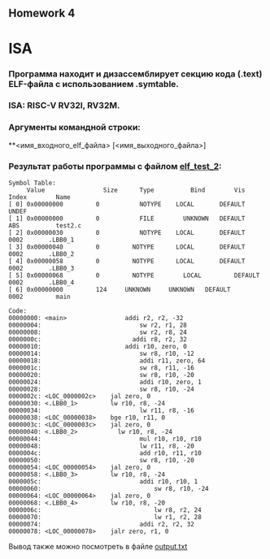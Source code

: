 ## Homework 4
# ISA

### Программа находит и дизассемблирует секцию кода (.text) ELF-файла с использованием .symtable.
### ISA: RISC-V RV32I, RV32M.
### Аргументы командной строки:
**<имя_входного_elf_файла> [<имя_выходного_файла>]

### Результат работы программы с файлом [elf_test_2](https://github.com/Ma-XD/comp-arch-homework/blob/main/hw4/test_elf_2): 
    Symbol Table:
         Value				  Size		Type		  Bind		  Vis			   Index		Name
    [ 0] 0x00000000  		0   		NOTYPE	  LOCAL		  DEFAULT		 UNDEF 				
    [ 1] 0x00000000  		0   		FILE	    UNKNOWN	  DEFAULT		 ABS 		  test2.c		
    [ 2] 0x00000030  		0   		NOTYPE	  LOCAL		  DEFAULT		 0002 		.LBB0_1		
    [ 3] 0x00000040  		0   	  NOTYPE	  LOCAL		  DEFAULT		 0002 		.LBB0_2		
    [ 4] 0x00000058  		0   	  NOTYPE	  LOCAL		  DEFAULT		 0002 		.LBB0_3		
    [ 5] 0x00000068  		0  		  NOTYPE		LOCAL		  DEFAULT		 0002 		.LBB0_4		
    [ 6] 0x00000000  		124   	UNKNOWN		UNKNOWN	  DEFAULT	   0002 		main		

    Code:
    00000000: <main>			    addi r2, r2, -32
    00000004:	    				    sw r2, r1, 28
    00000008:			    		    sw r2, r8, 24
    0000000c:	  			    	  addi r8, r2, 32
    00000010:     	  				addi r10, zero, 0
    00000014:	        				sw r8, r10, -12
    00000018:        					addi r11, zero, 64
    0000001c:		        			sw r8, r11, -16
    00000020:			        		sw r8, r10, -20
    00000024:				        	addi r10, zero, 1
    00000028:				        	sw r8, r10, -24
    0000002c: <LOC_0000002c> 	jal zero, 0
    00000030: <.LBB0_1>	  		lw r10, r8, -24
    00000034:				        	lw r11, r8, -16
    00000038: <LOC_00000038> 	bge r10, r11, 0
    0000003c: <LOC_0000003c> 	jal zero, 0
    00000040: <.LBB0_2>			  lw r10, r8, -24
    00000044:				        	mul r10, r10, r10
    00000048:			     	  		lw r11, r8, -20
    0000004c: 	  						add r10, r11, r10
    00000050: 	  						sw r8, r10, -20
    00000054: <LOC_00000054> 	jal zero, 0
    00000058: <.LBB0_3>	  		lw r10, r8, -24
    0000005c:				         	addi r10, r10, 1
    00000060:			 	  				sw r8, r10, -24
    00000064: <LOC_00000064> 	jal zero, 0
    00000068: <.LBB0_4>		  	lw r10, r8, -20
    0000006c:		 	  					lw r8, r2, 24
    00000070:	 	  						lw r1, r2, 28
    00000074:	        				addi r2, r2, 32
    00000078: <LOC_00000078> 	jalr zero, r1, 0
    
Вывод также можно посмотреть в файле [output.txt](https://github.com/Ma-XD/comp-arch-homework/blob/main/hw4/output.txt)

